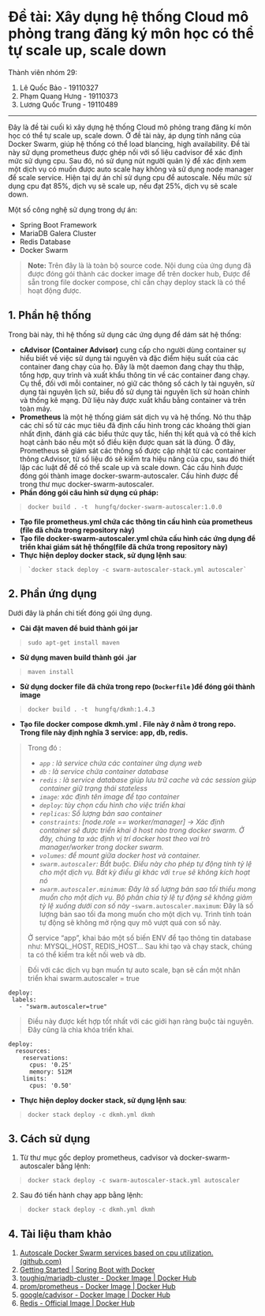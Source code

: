# Đề tài: Xây dụng hệ thống Cloud mô phỏng trang đăng ký môn học có thể tự scale up, scale down



Thành viên nhóm 29:

 1. Lê Quốc Bảo       -    19110327
 2. Phạm Quang Hưng   -    19110373
 3. Lương Quốc Trung  -    19110489

- - -
Đây là đề tài cuối kì xây dựng hệ thống Cloud mô phỏng trang đăng kí môn học có thể tự scale up, scale down. Ở đề tài này, áp dụng tính năng của Docker Swarm, giúp hệ thống có thể load blancing, high availability. Đề tài này sử dụng prometheus được ghép nối với số liệu cadvisor để xác định mức sử dụng cpu. Sau đó, nó sử dụng nút người quản lý để xác định xem một dịch vụ có muốn được auto scale hay không và sử dụng node manager để scale service.
Hiện tại dự án chỉ sử dụng cpu để autoscale. Nếu mức sử dụng cpu đạt 85%, dịch vụ sẽ scale up, nếu đạt 25%, dịch vụ sẽ scale down.


Một số công nghệ sử dụng trong dự án:
- Spring Boot Framework
- MariaDB Galera Cluster
- Redis Database
- Docker Swarm

> **Note:**  Trên đây là là toàn bộ source code. Nội dung của ứng dụng đã được đóng gói thành các docker image để trên docker hub, Được để sẵn trong file docker compose, chỉ cần chạy deploy stack là có thể hoạt động được.
## 1. Phần hệ thống
Trong bài này, thì hệ thống sử dụng các ứng dụng để dám sát hệ thống:
- **cAdvisor (Container Advisor)** cung cấp cho người dùng container sự hiểu biết về việc sử dụng tài nguyên và đặc điểm hiệu suất của các container đang chạy của họ. Đây là một daemon đang chạy thu thập, tổng hợp, quy trình và xuất khẩu thông tin về các container đang chạy. Cụ thể, đối với mỗi container, nó giữ các thông số cách ly tài nguyên, sử dụng tài nguyên lịch sử, biểu đồ sử dụng tài nguyên lịch sử hoàn chỉnh và thống kê mạng. Dữ liệu này được xuất khẩu bằng container và trên toàn máy.
- **Prometheus** là một hệ thống giám sát dịch vụ và hệ thống. Nó thu thập các chỉ số từ các mục tiêu đã định cấu hình trong các khoảng thời gian nhất định, đánh giá các biểu thức quy tắc, hiển thị kết quả và có thể kích hoạt cảnh báo nếu một số điều kiện được quan sát là đúng.
Ở đây, Prometheus sẽ giám sát các thông số được cập nhật từ các container thông cAdvisor, từ số liệu đó sẽ kiểm tra hiệu năng của cpu, sau đó thiết lập các luật để để có thể scale up và scale down. 
Các cấu hình được đóng gói thành image docker-swarm-autoscaler. Cấu hình được để trong thư mục docker-swarm-autoscaler. 
- **Phần đóng gói câu hình sử dụng cú pháp:**
>     docker build . -t  hungfq/docker-swarm-autoscaler:1.0.0
 - **Tạo file prometheus.yml chứa các thông tin cấu hình của prometheus (file đã chứa trong repository này)**
 - **Tạo file docker-swarm-autoscaler.yml chứa cấu hình các ứng dụng để triển khai giám sát hệ thống(file đã chứa trong repository này)**
 - **Thực hiện deploy docker stack, sử dụng lệnh sau**:

>     `docker stack deploy -c swarm-autoscaler-stack.yml autoscaler`
## 2.  Phần ứng dụng

Dưới đây là phần chi tiết đóng gói ứng dụng.
- **Cài đặt maven để buid thành gói jar**

>     sudo apt-get install maven


- **Sử dụng maven build thành gói .jar**

>     maven install

- **Sử dụng docker file đã chứa trong repo (`Dockerfile` )để đóng gói thành image**

>     docker build . -t  hungfq/dkmh:1.4.3


- **Tạo file docker compose dkmh.yml . File này ở nằm ở trong repo. Trong file này định nghĩa 3 service: app, db, redis.** 


>Trong đó :
>- _`app` : là service chứa các container ứng dụng web_
> - _`db` : là service chứa container database_ 
>- _`redis` : là service database giúp lưu trữ cache và các session giúp container giữ trạng thái stateless_ 
>- _`image`: xác định tên image để tạo container_
>- _`deploy`: tùy chọn cấu hình cho việc triển khai_
>- _`replicas`: Số lượng bản sao container_
>- _`constraints`: [node.role == worker/manager] → Xác định container sẽ được triển khai ở host nào trong docker swarm. Ở đây, chúng ta xác định vị trí docker host theo vai trò manager/worker trong docker swarm._
>- _`volumes`: để mount  giữa docker host và container._
>- _`swarm.autoscaler`: Bắt buộc. Điều này cho phép tự động tính tỷ lệ cho một dịch vụ. Bất kỳ điều gì khác với `true` sẽ không kích hoạt nó_
>- _`swarm.autoscaler.minimum`: Đây là số lượng bản sao tối thiểu mong muốn cho một dịch vụ. Bộ phân chia tỷ lệ tự động sẽ không giảm tỷ lệ xuống dưới con số này_
>-`swarm.autoscaler.maximum`: Đây là số lượng bản sao tối đa mong muốn cho một dịch vụ. Trình tính toán tự động sẽ không mở rộng quy mô vượt quá con số này.
>
>Ở service “app”, khai báo một số biến ENV để tạo thông tin database như: MYSQL_HOST, REDIS_HOST… Sau khi tạo và chạy stack, chúng ta có thể kiểm tra kết nối web và db.

>Đối với các dịch vụ bạn muốn tự auto scale, bạn sẽ cần một nhãn triển khai swarm.autoscaler = true
 ```
deploy:
  labels:
    - "swarm.autoscaler=true"
```
> Điều này được kết hợp tốt nhất với các giới hạn ràng buộc tài nguyên. Đây cũng là chìa khóa triển khai.
```
deploy:
  resources:
    reservations:
      cpus: '0.25'
      memory: 512M
    limits:
      cpus: '0.50'
```

- **Thực hiện deploy docker stack, sử dụng lệnh sau**:

>     docker stack deploy -c dkmh.yml dkmh
## 3.  Cách sử dụng
1. Từ thư mục gốc deploy prometheus, cadvisor và docker-swarm-autoscaler bằng lệnh: 
>     docker stack deploy -c swarm-autoscaler-stack.yml autoscaler
2. Sau đó tiến hành chạy app bằng lệnh:
>     docker stack deploy -c dkmh.yml dkmh


## 4. Tài liệu tham khảo
1. [Autoscale Docker Swarm services based on cpu utilization. (github.com)](https://github.com/jcwimer/docker-swarm-autoscaler)
2. [Getting Started | Spring Boot with Docker](https://spring.io/guides/gs/spring-boot-docker/)
3. [toughiq/mariadb-cluster - Docker Image | Docker Hub](https://hub.docker.com/r/toughiq/mariadb-cluster)
4. [prom/prometheus - Docker Image | Docker Hub](https://hub.docker.com/r/prom/prometheus)
5. [google/cadvisor - Docker Image | Docker Hub](https://hub.docker.com/r/google/cadvisor/)
6. [Redis - Official Image | Docker Hub](https://hub.docker.com/_/redis)